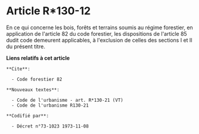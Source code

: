 # Article R*130-12

En ce qui concerne les bois, forêts et terrains soumis au régime forestier, en application de l'article 82 du code forestier,
les dispositions de l'article 85 dudit code demeurent applicables, à l'exclusion de celles des sections I et II du présent
titre.

**Liens relatifs à cet article**

	**Cite**:

	  - Code forestier 82

	**Nouveaux textes**:

	  - Code de l'urbanisme - art. R*130-21 (VT)
	  - Code de l'urbanisme R130-21

	**Codifié par**:

	  - Décret n°73-1023 1973-11-08
